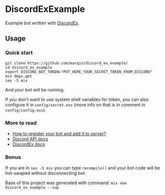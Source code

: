 # DiscordExExample

Example bot written with [DiscordEx](https://github.com/rmcafee/discord_ex).

## Usage

### Quick start

```
git clone https://github.com/marqin/discord_ex_example/
cd discord_ex_example
export DISCORD_BOT_TOKEN="PUT_HERE_YOUR_SECRET_TOKEN_FROM_DISCORD"
mix deps.get
iex -S mix
```

And your bot will be running.

If you don't want to use system shell variables for token, you can also
configure it in `config/secret.exs` (more info on that is in comment in
`config/config.exs`).

### More to read

* [How to register your bot and add it to server?](https://discordapp.com/developers/docs/topics/oauth2)
* [Discord API docs](https://discordapp.com/developers/docs/intro)
* [DiscordEx docs](https://hexdocs.pm/discord_ex/)

### Bonus

If you are in `iex -S mix` you can type `recompile()` and your bot code will
be hot-swaped without disconnecting bot.

Base of this project was generated with command:
`mix new discord_ex_example --sup`
